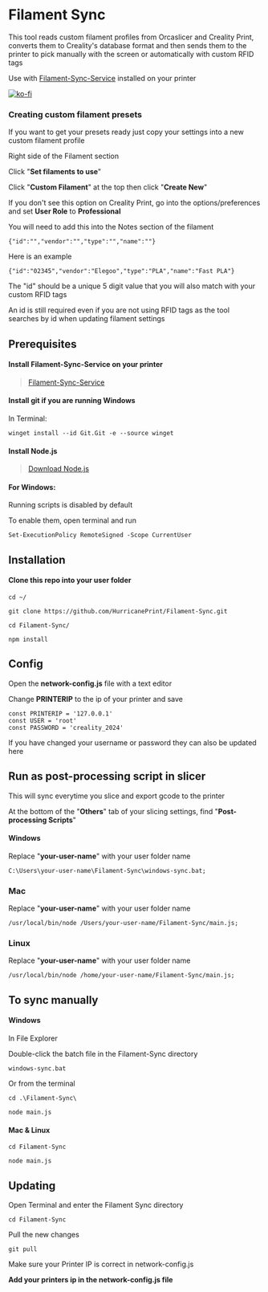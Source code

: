 # Filament Sync 
This tool reads custom filament profiles from Orcaslicer and Creality Print, converts them to Creality's database format and then sends them to the printer to pick manually with the screen or automatically with custom RFID tags

Use with [Filament-Sync-Service](https://github.com/HurricanePrint/Filament-Sync-Service) installed on your printer

[![ko-fi](https://ko-fi.com/img/githubbutton_sm.svg)](https://ko-fi.com/P5P11AL9ZR)

### Creating custom filament presets

If you want to get your presets ready just copy your settings into a new custom filament profile

Right side of the Filament section 

Click "**Set filaments to use**"

Click "**Custom Filament**" at the top then click "**Create New**"

If you don't see this option on Creality Print, go into the options/preferences and set **User Role** to **Professional**

You will need to add this into the Notes section of the filament

```
{"id":"","vendor":"","type":"","name":""}
```

Here is an example

```
{"id":"02345","vendor":"Elegoo","type":"PLA","name":"Fast PLA"}
```
The "id" should be a unique 5 digit value that you will also match with your custom RFID tags

An id is still required even if you are not using RFID tags as the tool searches by id when updating filament settings


## Prerequisites

#### Install Filament-Sync-Service on your printer

>[Filament-Sync-Service](https://github.com/HurricanePrint/Filament-Sync-Service)

#### Install git if you are running Windows

In Terminal:

    winget install --id Git.Git -e --source winget

#### Install Node.js


>[Download Node.js](https://nodejs.org/en)


#### For Windows:

Running scripts is disabled by default

 To enable them, open terminal and run

```
Set-ExecutionPolicy RemoteSigned -Scope CurrentUser
```

## Installation

#### Clone this repo into your user folder

```
cd ~/
```
    git clone https://github.com/HurricanePrint/Filament-Sync.git

```
cd Filament-Sync/
```

```
npm install
```

## Config

Open the **network-config.js** file with a text editor

Change **PRINTERIP** to the ip of your printer and save

    const PRINTERIP = '127.0.0.1'
    const USER = 'root'
    const PASSWORD = 'creality_2024'

If you have changed your username or password they can also be updated here

## Run as post-processing script in slicer

This will sync everytime you slice and export gcode to the printer

At the bottom of the "**Others**" tab of your slicing settings, find "**Post-processing Scripts**" 

#### Windows

Replace "**your-user-name**" with your user folder name

```
C:\Users\your-user-name\Filament-Sync\windows-sync.bat;
```

### Mac 

Replace "**your-user-name**" with your user folder name

```
/usr/local/bin/node /Users/your-user-name/Filament-Sync/main.js;
```

### Linux

Replace "**your-user-name**" with your user folder name

```
/usr/local/bin/node /home/your-user-name/Filament-Sync/main.js;
```

## To sync manually

#### Windows 

In File Explorer

Double-click the batch file in the Filament-Sync directory

```
windows-sync.bat
```

Or from the terminal

```
cd .\Filament-Sync\
```

```
node main.js
```

#### Mac & Linux

```
cd Filament-Sync
```

```
node main.js
```

## Updating

Open Terminal and enter the Filament Sync directory

```
cd Filament-Sync
```

Pull the new changes

```
git pull
```

Make sure your Printer IP is correct in network-config.js 


**Add your printers ip in the network-config.js file**
